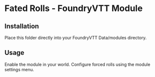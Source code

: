 
# Fated Rolls - FoundryVTT Module

## Installation

Place this folder directly into your FoundryVTT Data/modules directory.

## Usage

Enable the module in your world. Configure forced rolls using the module settings menu.
